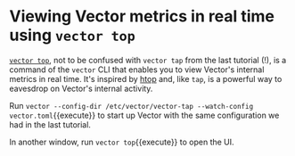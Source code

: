 # Viewing Vector metrics in real time using `vector top`

[`vector top`][top], not to be confused with `vector tap` from the last tutorial (!), is a command
of the `vector` CLI that enables you to view Vector's internal metrics in real time. It's inspired
by [htop] and, like `tap`, is a powerful way to eavesdrop on Vector's internal activity.

Run `vector --config-dir /etc/vector/vector-tap --watch-config vector.toml`{{execute}} to start up
Vector with the same configuration we had in the last tutorial.

In another window, run `vector top`{{execute}} to open the UI.

[htop]: https://htop.dev
[top]: https://vector.dev/docs/reference/cli/#top
